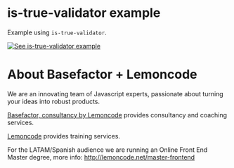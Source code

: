 # is-true-validator example

Example using `is-true-validator`.

[![See is-true-validator example](https://codesandbox.io/static/img/play-codesandbox.svg)](https://codesandbox.io/s/github/lemoncode/is-true-validator/tree/master/examples/js)

# About Basefactor + Lemoncode

We are an innovating team of Javascript experts, passionate about turning your ideas into robust products.

[Basefactor, consultancy by Lemoncode](http://www.basefactor.com) provides consultancy and coaching services.

[Lemoncode](http://lemoncode.net/services/en/#en-home) provides training services.

For the LATAM/Spanish audience we are running an Online Front End Master degree, more info: http://lemoncode.net/master-frontend
